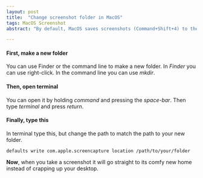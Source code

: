 ```yaml
---
layout: post
title:  "Change screenshot folder in MacOS"
tags: MacOS Screenshot
abstract: "By default, MacOS saves screenshots (Command+Shift+4) to the desktop. Ugh. Use this guide to make your life a tiny bit better."

---
```

#### **First**, make a new folder
You can use Finder or the command line to make a new folder. In *Finder* you can use right-click. In the command line you can use *mkdir*.

#### **Then**, open terminal
You can open it by holding *command* and pressing the *space-bar*. Then type *terminal* and press *return*.

#### **Finally**, type this
In terminal type this, but change the path to match the path to your new folder.

`defaults write com.apple.screencapture location /path/to/your/folder`

**Now**, when you take a screenshot it will go straight to its comfy new home instead of crapping up your desktop.
